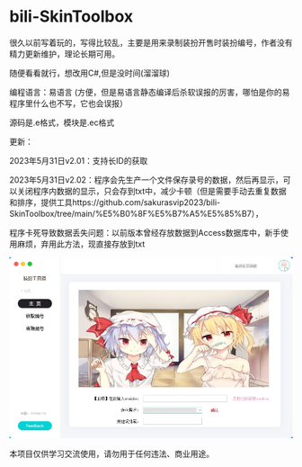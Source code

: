# bili-SkinToolbox

很久以前写着玩的，写得比较乱，主要是用来录制装扮开售时装扮编号，作者没有精力更新维护，理论长期可用。

随便看看就行，想改用C#,但是没时间(溜溜球)

编程语言：易语言 (方便，但是易语言静态编译后杀软误报的厉害，哪怕是你的易程序里什么也不写，它也会误报）

源码是.e格式，模块是.ec格式

更新：

2023年5月31日v2.01：支持长ID的获取

2023年5月31日v2.02：程序会先生产一个文件保存录号的数据，然后再显示，可以关闭程序内数据的显示，只会存到txt中，减少卡顿（但是需要手动去重复数据和排序，提供工具https://github.com/sakurasvip2023/bili-SkinToolbox/tree/main/%E5%B0%8F%E5%B7%A5%E5%85%B7），

程序卡死导致数据丢失问题：以前版本曾经存放数据到Access数据库中，新手使用麻烦，弃用此方法，现直接存放到txt

![image](https://github.com/sakurasvip2023/bili-SkinNumber/blob/main/image/20230531174201.jpg)

本项目仅供学习交流使用，请勿用于任何违法、商业用途。

